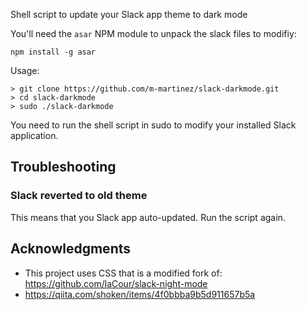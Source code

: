 Shell script to update your Slack app theme to dark mode


You'll need the `asar` NPM module to unpack the slack files to modifiy:

```
npm install -g asar
```

Usage:

```
> git clone https://github.com/m-martinez/slack-darkmode.git
> cd slack-darkmode
> sudo ./slack-darkmode
```

You need to run the shell script in sudo to modify your installed Slack application.

## Troubleshooting

### Slack reverted to old theme

This means that you Slack app auto-updated. Run the script again.

## Acknowledgments

* This project uses CSS that is a modified fork of: https://github.com/laCour/slack-night-mode
* https://qiita.com/shoken/items/4f0bbba9b5d911657b5a
